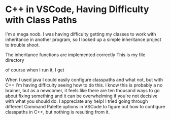 
# C++ in VSCode, Having Difficulty with Class Paths

I'm a mega noob. I was having difficulty getting my classes to work with inheritance in another program, so I looked up a simple inheritance project to trouble shoot.

The inheritance functions are implemented correctly
This is my file directory

of course when I run it, I get

When I used java I could easily configure classpaths and what not, but with C++ i'm having difficulty seeing how to do this.
I know this is probably a no brainer, but as a newcomer, it feels like there are ten thousand ways to go about fixing something and it can be overwhelming if you're not decisive with what you should do.
I appreciate any help!
I tried going through different Command Palette options in VSCode to figure out how to configure classpaths in C++, but nothing is resulting from it.

        